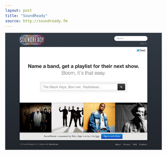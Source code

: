 ```yaml
---
layout: post
title: "SoundReady"
source: http://soundready.fm
---
```


<img src="/screenshots/soundready.jpg">
